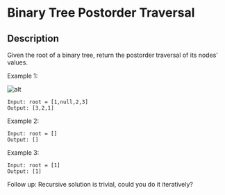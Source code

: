 # Binary Tree Postorder Traversal
## Description

Given the root of a binary tree, return the postorder traversal of its nodes' values.
 
Example 1:

![alt](https://assets.leetcode.com/uploads/2020/08/28/pre1.jpg)
```
Input: root = [1,null,2,3]
Output: [3,2,1]
```

Example 2:

```
Input: root = []
Output: []
```
Example 3:

```
Input: root = [1]
Output: [1]
```

Follow up: Recursive solution is trivial, could you do it iteratively?